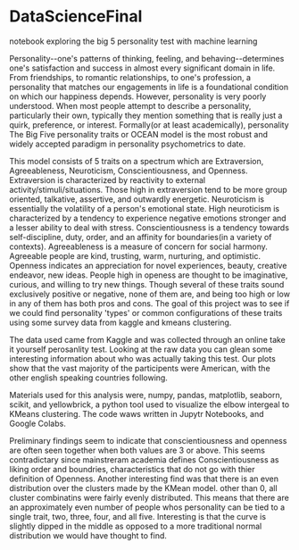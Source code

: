 # DataScienceFinal
notebook exploring the big 5 personality test with machine learning

Personality--one's patterns of thinking, feeling, and behaving--determines one's satisfaction and success in almost every significant domain in life. From friendships, to romantic relationships, to one's profession, a personality that matches our engagements in life is a foundational condition on which our happiness depends. However, personality is very poorly understood. When most people attempt to describe a personality, particularly their own, typically they mention something that is really just a quirk, preference, or interest. Formally(or at least academically), personality The Big Five personality traits or OCEAN model is the most robust and widely accepted paradigm in personality psychometrics to date. 

This model consists of 5 traits on a spectrum which are Extraversion, Agreeableness, Neuroticism, Conscientiousness, and Openness. Extraversion is characterized by reactivity to external activity/stimuli/situations. Those high in extraversion tend to be more group oriented, talkative, assertive, and outwardly energetic. Neuroticism is essentially the volatility of a person's emotional state. High neuroticism is characterized by a tendency to experience negative emotions stronger and a lesser ability to deal with stress. Conscientiousness is a tendency towards self-discipline, duty, order, and an affinity for boundaries(in a variety of contexts). Agreeableness is a measure of concern for social harmony. Agreeable people are kind, trusting, warm, nurturing, and optimistic. Openness indicates an appreciation for novel experiences, beauty, creative endeavor, new ideas. People high in openess are thought to be imaginative, curious, and willing to try new things.
Though several of these traits sound exclusively positive or negative, none of them are, and being too high or low in any of them has both pros and cons. The goal of this project was to see if we could find personality 'types' or common configurations of these traits using some survey data from kaggle and kmeans clustering.

The data used came from Kaggle and was collected through an online take it yourself perosanlity test. Looking at the raw data you can glean some interesting information about who was actually taking this test. Our plots show that the vast majority of the participents were American, with the other english speaking countries following.

Materials used for this analysis were, numpy, pandas, matplotlib, seaborn, scikit, and yellowbrick, a python tool used to visualize the elbow intergeal to KMeans clustering. The code waws written in Jupytr Notebooks, and Google Colabs. 

Preliminary findings seem to indicate that conscientiousness and openness are often seen together when both values are 3 or above. This seems contradictary since mainstreram academia defines Conscientiousness as liking order and boundries, characteristics that do not go with thier definition of Openness.
Another interesting find was that there is an even distribution over the clusters made by the KMean model. other than 0, all cluster combinatins were fairly evenly distributed. This means that there are an approximately even number of people whos personality can be tied to a single trait, two, three, four, and all five. Interesting is that the curve is slightly dipped in the middle as opposed to a more traditional normal distribution we would have thought to find.  

